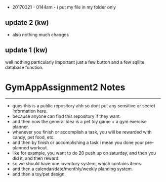 - 20170321 - 0144am - i put my file in my folder only


update 2 (kw)
--------------
- also nothing much changes 


update 1 (kw)
--------
well nothing particularly important just a few button and a few sqllite database function. 



# GymAppAssignment2 Notes
-------------------------
- guys this is a public repository ahh so dont put any sensitive or secret information here. 
- because anyone can find this repository if they want. 
- and then now the general idea is a pet toy game + a gym exercise planner. 
- whenever you finish or accomplish a task, you will be rewarded with candy, pet food, etc. 
- and then by finish or accomplishing a task i mean you done your pre-planned workout. 
- like for example, you want to do 20 push up on saturday, and then you did it, and then reward. 
- so we should have one inventory system, which contains items. 
- and then a calendar/date/monthly/weekly planning system. 
- and then a toy/pet design. 


